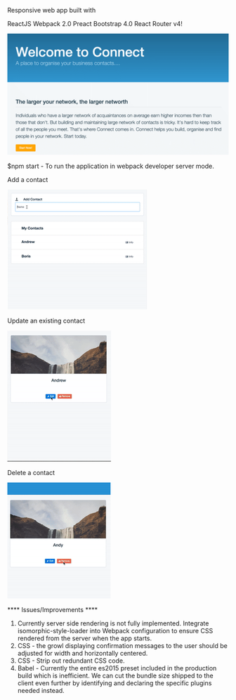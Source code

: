 Responsive web app built with 

ReactJS
Webpack 2.0
Preact
Bootstrap 4.0
React Router v4!

![Alt text](landing.gif?raw=true "Landing")

$npm start - To run the application in webpack developer server mode.


Add a contact

![Alt text](add_contact.gif?raw=true "AddContact")

Update an existing contact

![Alt text](update_contact.gif?raw=true "UpdateContact")

Delete a contact

![Alt text](delete_contact.gif?raw=true "DeleteContact")


**** Issues/Improvements ****

1. Currently server side rendering is not fully implemented. Integrate isomorphic-style-loader into Webpack configuration to ensure CSS rendered from the server when the app starts.
2. CSS - the growl displaying confirmation messages to the user should be adjusted for width and horizontally centered.
3. CSS - Strip out redundant CSS code.
3. Babel - Currently the entire es2015 preset included in the production build which is inefficient. We can cut the bundle size shipped to the client even further by identifying and declaring the specific plugins needed instead.
